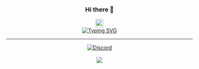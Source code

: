 <span align="center">

### Hi there 👋
[<img src="https://img.shields.io/github/followers/TheRealCrazyfuy?label=follow&style=social" height="22" title="Follow me" />](https://github.com/TheRealCrazyfuy) 
<br>
[![Typing SVG](https://readme-typing-svg.herokuapp.com?font=Fira+Code&size=25&pause=1000&color=F5F700&width=435&lines=Follow+me;I+code+sometimes;For+real+no+joke;What+im+supossed+to+put+here)](https://git.io/typing-svg)

  ---

  [![Discord](https://discord.c99.nl/widget/theme-1/333706254709030912.png)]()
    <br>
    <br>
![](https://komarev.com/ghpvc/?username=TheRealCrazyfuy)
</span>
